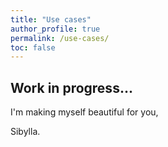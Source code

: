 ```yaml
---
title: "Use cases"
author_profile: true
permalink: /use-cases/
toc: false
---
```


## Work in progress...


I'm making myself beautiful for you,

  Sibylla.
